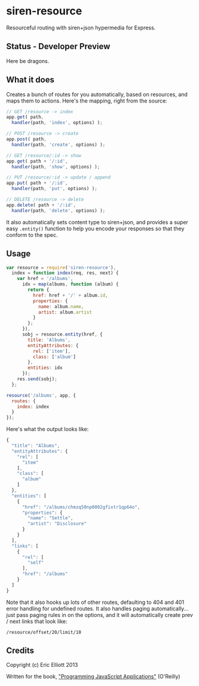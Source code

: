 siren-resource
==============

Resourceful routing with siren+json hypermedia for Express.

## Status - Developer Preview

Here be dragons.

## What it does

Creates a bunch of routes for you automatically, based on resources, and maps them to actions. Here's the mapping, right from the source:

```js
// GET /resource -> index
app.get( path,
  handler(path, 'index', options) );

// POST /resource -> create
app.post( path, 
  handler(path, 'create', options) );

// GET /resource/:id -> show
app.get( path + '/:id',
  handler(path, 'show', options) );

// PUT /resource/:id -> update / append
app.put( path + '/:id',
  handler(path, 'put', options) );

// DELETE /resource -> delete
app.delete( path + '/:id',
  handler(path, 'delete', options) );
```

It also automatically sets content type to siren+json, and provides a super easy `.entity()` function to help you encode your responses so that they conform to the spec.


## Usage

```js
var resource = require('siren-resource'),
  index = function index(req, res, next) {
    var href = '/albums',
      idx = map(albums, function (album) {
        return {
          href: href + '/' + album.id,
          properties: {
            name: album.name,
            artist: album.artist
          }
        };
      }),
      sobj = resource.entity(href, {
        title: 'Albums',
        entityAttributes: {
          rel: ['item'],
          class: ['album']
        },
        entities: idx
      });
    res.send(sobj);
  };

resource('/albums', app, {
  routes: {
    index: index
  }
});
```

Here's what the output looks like:

```js
{
  "title": "Albums",
  "entityAttributes": {
    "rel": [
      "item"
    ],
    "class": [
      "album"
    ]
  },
  "entities": [
    {
      "href": "/albums/chmzq50np0002gfixtr1qp64o",
      "properties": {
        "name": "Settle",
        "artist": "Disclosure"
      }
    }
  ],
  "links": [
    {
      "rel": [
        "self"
      ],
      "href": "/albums"
    }
  ]
}
```

Note that it also hooks up lots of other routes, defaulting to 404 and 401 error handling for undefined routes. It also handles paging automatically... just pass paging rules in on the options, and it will automatically create prev / next links that look like:

`/resource/offset/20/limit/10`


## Credits

Copyright (c) Eric Elliott 2013

Written for the book, ["Programming JavaScript Applications"](http://ericleads.com/javascript-applications/) (O'Reilly)
